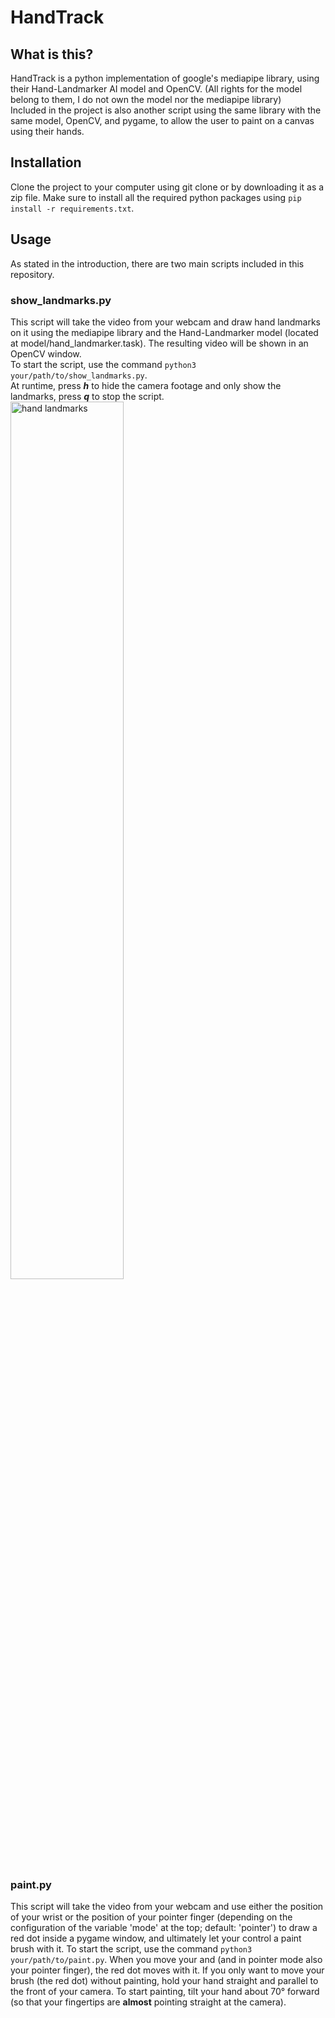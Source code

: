 # HandTrack
## What is this?
HandTrack is a python implementation of google's mediapipe library, using their Hand-Landmarker AI model and OpenCV. (All rights for the model belong to them, I do not own the model nor the mediapipe library)<br>
Included in the project is also another script using the same library with the same model, OpenCV, and pygame, to allow the user to paint on a canvas using their hands.

## Installation
Clone the project to your computer using git clone or by downloading it as a zip file. Make sure to install all the required python packages using ```pip install -r requirements.txt```.

## Usage
As stated in the introduction, there are two main scripts included in this repository.
### show_landmarks.py
This script will take the video from your webcam and draw hand landmarks on it using the mediapipe library and the Hand-Landmarker model (located at model/hand_landmarker.task). The resulting
video will be shown in an OpenCV window. <br>
To start the script, use the command ```python3 your/path/to/show_landmarks.py```.<br>
At runtime, press ***h*** to hide the camera footage and only show the landmarks, press ***q*** to stop the script.<br>
<img width="60%" alt="hand landmarks" src="https://github.com/MarshiDev/HandMouse/assets/97107764/fff6333b-cd53-4c6e-ba4c-7329eb99af32">
### paint.py
This script will take the video from your webcam and use either the position of your wrist or the position of your pointer finger (depending on the configuration of the variable 'mode' at the top; default: 'pointer')
to draw a red dot inside a pygame window, and ultimately let your control a paint brush with it. To start the script, use the command ```python3 your/path/to/paint.py```.
When you move your and (and in pointer mode also your pointer finger), the red dot moves with it. If you only want to move your brush (the red dot) without painting, hold your hand straight and parallel to the front of your camera.
To start painting, tilt your hand about 70° forward (so that your fingertips are <b>almost</b> pointing straight at the camera).
